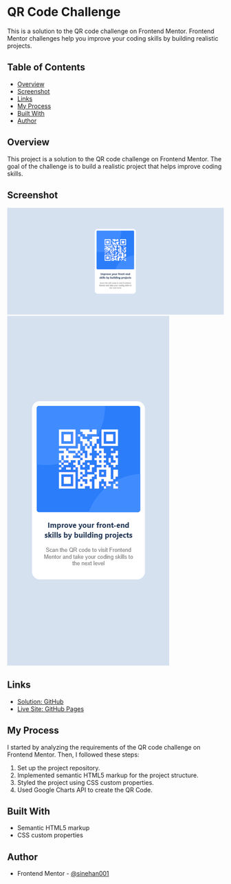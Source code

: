 # QR Code Challenge

This is a solution to the QR code challenge on Frontend Mentor. Frontend Mentor challenges help you improve your coding skills by building realistic projects.

## Table of Contents

- [Overview](#overview)
- [Screenshot](#screenshot)
- [Links](#links)
- [My Process](#my-process)
- [Built With](#built-with)
- [Author](#author)

## Overview

This project is a solution to the QR code challenge on Frontend Mentor. The goal of the challenge is to build a realistic project that helps improve coding skills.

## Screenshot

![Project Screenshot Desktop](assets/screenshot(Desktop).png)
![Project Screenshot Mobile](assets/screenshot(Mobile).png)

## Links

- [Solution: GitHub](https://github.com/sinehan001/QR-Code-Frontend)
- [Live Site: GitHub Pages](https://sinehan001.github.io/qr-code-frontend/)

## My Process

I started by analyzing the requirements of the QR code challenge on Frontend Mentor. Then, I followed these steps:

1. Set up the project repository.
2. Implemented semantic HTML5 markup for the project structure.
3. Styled the project using CSS custom properties.
4. Used Google Charts API to create the QR Code.

## Built With

- Semantic HTML5 markup
- CSS custom properties

## Author

- Frontend Mentor - [@sinehan001](https://www.frontendmentor.io/profile/sinehan001)
